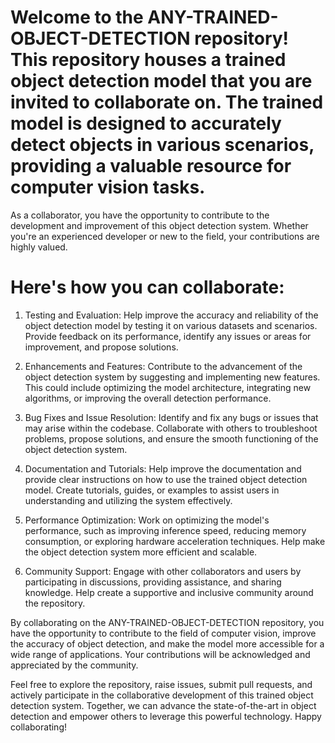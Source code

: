 # Welcome to the ANY-TRAINED-OBJECT-DETECTION repository! This repository houses a trained object detection model that you are invited to collaborate on. The trained model is designed to accurately detect objects in various scenarios, providing a valuable resource for computer vision tasks.

As a collaborator, you have the opportunity to contribute to the development and improvement of this object detection system. Whether you're an experienced developer or new to the field, your contributions are highly valued.

# Here's how you can collaborate:

1. Testing and Evaluation: Help improve the accuracy and reliability of the object detection model by testing it on various datasets and scenarios. Provide feedback on its performance, identify any issues or areas for improvement, and propose solutions.

2. Enhancements and Features: Contribute to the advancement of the object detection system by suggesting and implementing new features. This could include optimizing the model architecture, integrating new algorithms, or improving the overall detection performance.

3. Bug Fixes and Issue Resolution: Identify and fix any bugs or issues that may arise within the codebase. Collaborate with others to troubleshoot problems, propose solutions, and ensure the smooth functioning of the object detection system.

4. Documentation and Tutorials: Help improve the documentation and provide clear instructions on how to use the trained object detection model. Create tutorials, guides, or examples to assist users in understanding and utilizing the system effectively.

5. Performance Optimization: Work on optimizing the model's performance, such as improving inference speed, reducing memory consumption, or exploring hardware acceleration techniques. Help make the object detection system more efficient and scalable.

6. Community Support: Engage with other collaborators and users by participating in discussions, providing assistance, and sharing knowledge. Help create a supportive and inclusive community around the repository.

By collaborating on the ANY-TRAINED-OBJECT-DETECTION repository, you have the opportunity to contribute to the field of computer vision, improve the accuracy of object detection, and make the model more accessible for a wide range of applications. Your contributions will be acknowledged and appreciated by the community.

Feel free to explore the repository, raise issues, submit pull requests, and actively participate in the collaborative development of this trained object detection system. Together, we can advance the state-of-the-art in object detection and empower others to leverage this powerful technology. Happy collaborating!
